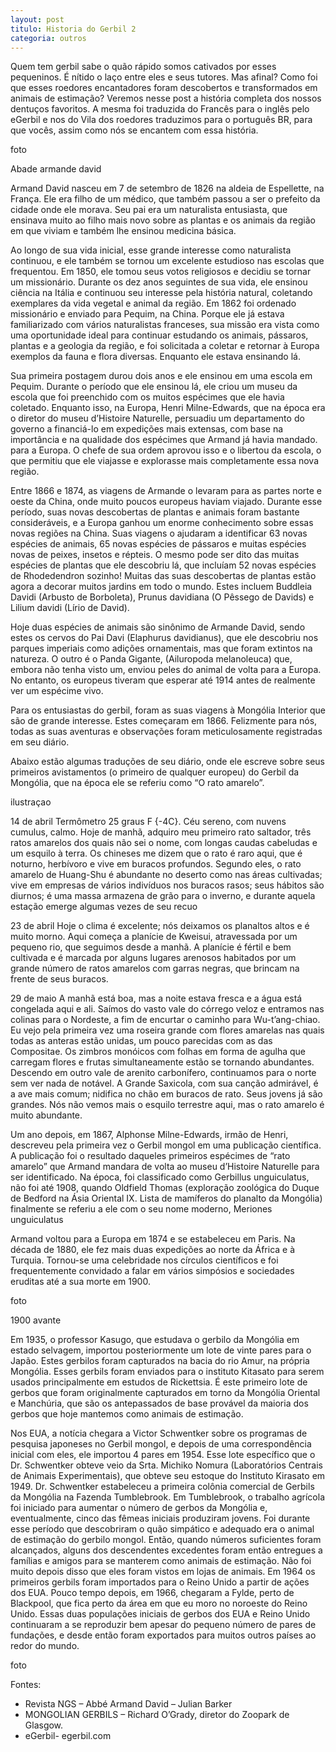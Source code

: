 ```yaml
---
layout: post
titulo: Historia do Gerbil 2
categoria: outros
---
```


Quem tem gerbil sabe o quão rápido somos cativados por esses pequeninos. É nítido o laço entre eles e seus tutores. Mas afinal?  Como foi que esses roedores encantadores foram descobertos e transformados em animais de estimação? Veremos nesse post a história completa dos nossos dentuços favoritos. A mesma foi traduzida do Francês para o inglês pelo eGerbil e nos do Vila dos roedores traduzimos para o português BR, para que vocês, assim como nós se encantem com essa história.

foto

Abade armande david

Armand David nasceu em 7 de setembro de 1826 na aldeia de Espellette, na França. Ele era filho de um médico, que também passou a ser o prefeito da cidade onde ele morava. Seu pai era um naturalista entusiasta, que ensinava muito ao filho mais novo sobre as plantas e os animais da região em que viviam e também lhe ensinou medicina básica.

Ao longo de sua vida inicial, esse grande interesse como naturalista continuou, e ele também se tornou um excelente estudioso nas escolas que frequentou. Em 1850, ele tomou seus votos religiosos e decidiu se tornar um missionário. Durante os dez anos seguintes de sua vida, ele ensinou ciência na Itália e continuou seu interesse pela história natural, coletando exemplares da vida vegetal e animal da região. Em 1862 foi ordenado missionário e enviado para Pequim, na China. Porque ele já estava familiarizado com vários naturalistas franceses, sua missão era vista como uma oportunidade ideal para continuar estudando os animais, pássaros, plantas e a geologia da região, e foi solicitada a coletar e retornar à Europa exemplos da fauna e flora diversas. Enquanto ele estava ensinando lá.

Sua primeira postagem durou dois anos e ele ensinou em uma escola em Pequim. Durante o período que ele ensinou lá, ele criou um museu da escola que foi preenchido com os muitos espécimes que ele havia coletado. Enquanto isso, na Europa, Henri Milne-Edwards, que na época era o diretor do museu d’Histoire Naturelle, persuadiu um departamento do governo a financiá-lo em expedições mais extensas, com base na importância e na qualidade dos espécimes que Armand já havia mandado. para a Europa. O chefe de sua ordem aprovou isso e o libertou da escola, o que permitiu que ele viajasse e explorasse mais completamente essa nova região.

Entre 1866 e 1874, as viagens de Armande o levaram para as partes norte e oeste da China, onde muito poucos europeus haviam viajado. Durante esse período, suas novas descobertas de plantas e animais foram bastante consideráveis, e a Europa ganhou um enorme conhecimento sobre essas novas regiões na China. Suas viagens o ajudaram a identificar 63 novas espécies de animais, 65 novas espécies de pássaros e muitas espécies novas de peixes, insetos e répteis. O mesmo pode ser dito das muitas espécies de plantas que ele descobriu lá, que incluíam 52 novas espécies de Rhodedendron sozinho! Muitas das suas descobertas de plantas estão agora a decorar muitos jardins em todo o mundo. Estes incluem Buddleia Davidi (Arbusto de Borboleta), Prunus davidiana (O Pêssego de Davids) e Lilium davidi (Lírio de David).

Hoje duas espécies de animais são sinônimo de Armande David, sendo estes os cervos do Pai Davi (Elaphurus davidianus), que ele descobriu nos parques imperiais como adições ornamentais, mas que foram extintos na natureza. O outro é o Panda Gigante, (Ailuropoda melanoleuca) que, embora não tenha visto um, enviou peles do animal de volta para a Europa. No entanto, os europeus tiveram que esperar até 1914 antes de realmente ver um espécime vivo.

Para os entusiastas do gerbil, foram as suas viagens à Mongólia Interior que são de grande interesse. Estes começaram em 1866. Felizmente para nós, todas as suas aventuras e observações foram meticulosamente registradas em seu diário.

Abaixo estão algumas traduções de seu diário, onde ele escreve sobre seus primeiros avistamentos (o primeiro de qualquer europeu) do Gerbil da Mongólia, que na época ele se referiu como “O rato amarelo”.

ilustraçao

14 de abril Termômetro 25 graus F {-4C}. Céu sereno, com nuvens cumulus, calmo. Hoje de manhã, adquiro meu primeiro rato saltador, três ratos amarelos dos quais não sei o nome, com longas caudas cabeludas e um esquilo à terra. Os chineses me dizem que o rato é raro aqui, que é noturno, herbívoro e vive em buracos profundos. Segundo eles, o rato amarelo de Huang-Shu é abundante no deserto como nas áreas cultivadas; vive em empresas de vários indivíduos nos buracos rasos; seus hábitos são diurnos; é uma massa armazena de grão para o inverno, e durante aquela estação emerge algumas vezes de seu recuo

23 de abril Hoje o clima é excelente; nós deixamos os planaltos altos e é muito morno. Aqui começa a planície de Kweisui, atravessada por um pequeno rio, que seguimos desde a manhã. A planície é fértil e bem cultivada e é marcada por alguns lugares arenosos habitados por um grande número de ratos amarelos com garras negras, que brincam na frente de seus buracos.

29 de maio A manhã está boa, mas a noite estava fresca e a água está congelada aqui e ali. Saímos do vasto vale do córrego veloz e entramos nas colinas para o Nordeste, a fim de encurtar o caminho para Wu-t’ang-chiao. Eu vejo pela primeira vez uma roseira grande com flores amarelas nas quais todas as anteras estão unidas, um pouco parecidas com as das Compositae. Os zimbros monóicos com folhas em forma de agulha que carregam flores e frutas simultaneamente estão se tornando abundantes. Descendo em outro vale de arenito carbonífero, continuamos para o norte sem ver nada de notável. A Grande Saxicola, com sua canção admirável, é a ave mais comum; nidifica no chão em buracos de rato. Seus jovens já são grandes. Nós não vemos mais o esquilo terrestre aqui, mas o rato amarelo é muito abundante.

Um ano depois, em 1867, Alphonse Milne-Edwards, irmão de Henri, descreveu pela primeira vez o Gerbil mongol em uma publicação científica. A publicação foi o resultado daqueles primeiros espécimes de “rato amarelo” que Armand mandara de volta ao museu d’Histoire Naturelle para ser identificado. Na época, foi classificado como Gerbillus unguiculatus, não foi até 1908, quando Oldfield Thomas (exploração zoológica do Duque de Bedford na Ásia Oriental IX. Lista de mamíferos do planalto da Mongólia) finalmente se referiu a ele com o seu nome moderno, Meriones unguiculatus

Armand voltou para a Europa em 1874 e se estabeleceu em Paris. Na década de 1880, ele fez mais duas expedições ao norte da África e à Turquia. Tornou-se uma celebridade nos círculos científicos e foi frequentemente convidado a falar em vários simpósios e sociedades eruditas até a sua morte em 1900.

foto

1900 avante

Em 1935, o professor Kasugo, que estudava o gerbilo da Mongólia em estado selvagem, importou posteriormente um lote de vinte pares para o Japão. Estes gerbilos foram capturados na bacia do rio Amur, na própria Mongólia. Esses gerbils foram enviados para o instituto Kitasato para serem usados ​​principalmente em estudos de Rickettsia. É este primeiro lote de gerbos que foram originalmente capturados em torno da Mongólia Oriental e Manchúria, que são os antepassados ​​de base provável da maioria dos gerbos que hoje mantemos como animais de estimação.

Nos EUA, a notícia chegara a Victor Schwentker sobre os programas de pesquisa japoneses no Gerbil mongol, e depois de uma correspondência inicial com eles, ele importou 4 pares em 1954. Esse lote específico que o Dr. Schwentker obteve veio da Srta. Michiko Nomura (Laboratórios Centrais de Animais Experimentais), que obteve seu estoque do Instituto Kirasato em 1949. Dr. Schwentker estabeleceu a primeira colônia comercial de Gerbils da Mongólia na Fazenda Tumblebrook. Em Tumblebrook, o trabalho agrícola foi iniciado para aumentar o número de gerbos da Mongólia e, eventualmente, cinco das fêmeas iniciais produziram jovens. Foi durante esse período que descobriram o quão simpático e adequado era o animal de estimação do gerbilo mongol. Então, quando números suficientes foram alcançados, alguns dos descendentes excedentes foram então entregues a famílias e amigos para se manterem como animais de estimação. Não foi muito depois disso que eles foram vistos em lojas de animais. Em 1964 os primeiros gerbils foram importados para o Reino Unido a partir de ações dos EUA. Pouco tempo depois, em 1966, chegaram a Fylde, perto de Blackpool, que fica perto da área em que eu moro no noroeste do Reino Unido. Essas duas populações iniciais de gerbos dos EUA e Reino Unido continuaram a se reproduzir bem apesar do pequeno número de pares de fundações, e desde então foram exportados para muitos outros países ao redor do mundo.

foto

Fontes:

- Revista NGS – Abbé Armand David – Julian Barker
- MONGOLIAN GERBILS – Richard O’Grady, diretor do Zoopark de Glasgow.
- eGerbil- egerbil.com